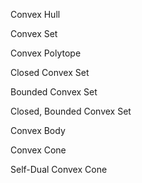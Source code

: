 
Convex Hull

Convex Set

Convex Polytope

Closed Convex Set

Bounded Convex Set


Closed, Bounded Convex Set

Convex Body

Convex Cone

Self-Dual Convex Cone
